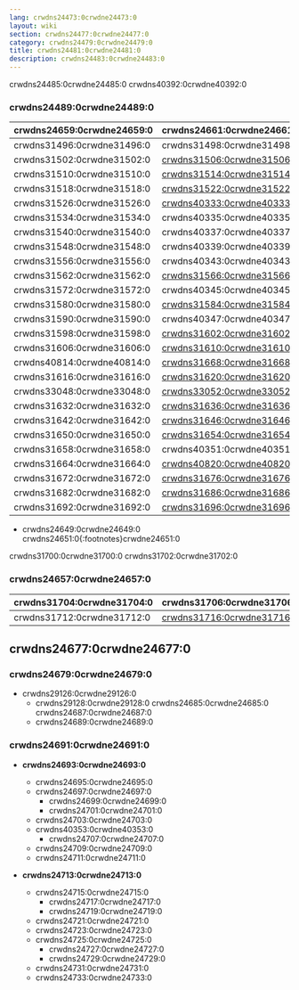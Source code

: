 ```yaml
---
lang: crwdns24473:0crwdne24473:0
layout: wiki
section: crwdns24477:0crwdne24477:0
category: crwdns24479:0crwdne24479:0
title: crwdns24481:0crwdne24481:0
description: crwdns24483:0crwdne24483:0
---
```


crwdns24485:0crwdne24485:0 crwdns40392:0crwdne40392:0

### crwdns24489:0crwdne24489:0

| crwdns24659:0crwdne24659:0 | crwdns24661:0crwdne24661:0                      | crwdns24663:0crwdne24663:0   | crwdns24665:0crwdne24665:0   |
| -------------------------- | ----------------------------------------------- | ---------------------------- | ---------------------------- |
| crwdns31496:0crwdne31496:0 | crwdns31498:0crwdne31498:0                      | `crwdns31500:0crwdne31500:0` |                              |
| crwdns31502:0crwdne31502:0 | [crwdns31506:0crwdne31506:0][stellads]          | `crwdns31508:0crwdne31508:0` |                              |
| crwdns31510:0crwdne31510:0 | [crwdns31514:0crwdne31514:0][a5200ds]           | `crwdns31516:0crwdne31516:0` |                              |
| crwdns31518:0crwdne31518:0 | [crwdns31522:0crwdne31522:0][a7800ds]           | `crwdns31524:0crwdne31524:0` |                              |
| crwdns31526:0crwdne31526:0 | [crwdns40333:0crwdne40333:0][a8ds]              | crwdns31532:0crwdne31532:0   |                              |
| crwdns31534:0crwdne31534:0 | crwdns40335:0crwdne40335:0                      | `crwdns31538:0crwdne31538:0` |                              |
| crwdns31540:0crwdne31540:0 | crwdns40337:0crwdne40337:0                      | crwdns31544:0crwdne31544:0   | crwdns31546:0crwdne31546:0   |
| crwdns31548:0crwdne31548:0 | crwdns40339:0crwdne40339:0                      | crwdns31552:0crwdne31552:0   | crwdns40341:0crwdne40341:0   |
| crwdns31556:0crwdne31556:0 | crwdns40343:0crwdne40343:0                      | `crwdns31560:0crwdne31560:0` |                              |
| crwdns31562:0crwdne31562:0 | [crwdns31566:0crwdne31566:0][gameyob]           | crwdns31568:0crwdne31568:0   | `crwdns31570:0crwdne31570:0` |
| crwdns31572:0crwdne31572:0 | crwdns40345:0crwdne40345:0                      | crwdns31576:0crwdne31576:0   | `crwdns31578:0crwdne31578:0` |
| crwdns31580:0crwdne31580:0 | [crwdns31584:0crwdne31584:0][s8ds]              | `crwdns31586:0crwdne31586:0` | `crwdns31588:0crwdne31588:0` |
| crwdns31590:0crwdne31590:0 | crwdns40347:0crwdne40347:0                      | crwdns40812:0crwdne40812:0   | crwdns40349:0crwdne40349:0   |
| crwdns31598:0crwdne31598:0 | [crwdns31602:0crwdne31602:0][nintellivision]    | `crwdns31604:0crwdne31604:0` |                              |
| crwdns31606:0crwdne31606:0 | [crwdns31610:0crwdne31610:0][s8ds]              | `crwdns31612:0crwdne31612:0` | `crwdns31614:0crwdne31614:0` |
| crwdns40814:0crwdne40814:0 | [crwdns31668:0crwdne31668:0][colecods]          | `crwdns40816:0crwdne40816:0` | crwdns31690:0crwdne31690:0   |
| crwdns31616:0crwdne31616:0 | [crwdns31620:0crwdne31620:0][ngpds]             | crwdns31622:0crwdne31622:0   | `crwdns31624:0crwdne31624:0` |
| crwdns33048:0crwdne33048:0 | [crwdns33052:0crwdne33052:0][fastvideodsplayer] | `crwdns31630:0crwdne31630:0` |                              |
| crwdns31632:0crwdne31632:0 | [crwdns31636:0crwdne31636:0][nesds]             | crwdns31638:0crwdne31638:0   | `crwdns31640:0crwdne31640:0` |
| crwdns31642:0crwdne31642:0 | [crwdns31646:0crwdne31646:0][nitrografx]        | `crwdns31648:0crwdne31648:0` |                              |
| crwdns31650:0crwdne31650:0 | [crwdns31654:0crwdne31654:0][rvidplayer]        | `crwdns31656:0crwdne31656:0` |                              |
| crwdns31658:0crwdne31658:0 | crwdns40351:0crwdne40351:0                      | `crwdns31662:0crwdne31662:0` |                              |
| crwdns31664:0crwdne31664:0 | [crwdns40820:0crwdne40820:0][colecods]          | `crwdns31670:0crwdne31670:0` |                              |
| crwdns31672:0crwdne31672:0 | [crwdns31676:0crwdne31676:0][snemulds]          | crwdns31678:0crwdne31678:0   | `crwdns31680:0crwdne31680:0` |
| crwdns31682:0crwdne31682:0 | [crwdns31686:0crwdne31686:0][nitroswan]         | crwdns31688:0crwdne31688:0   | crwdns40822:0crwdne40822:0   |
| crwdns31692:0crwdne31692:0 | [crwdns31696:0crwdne31696:0][tunavids]          | `crwdns31698:0crwdne31698:0` |                              |

- crwdns24649:0crwdne24649:0
crwdns24651:0{:footnotes}crwdne24651:0

crwdns31700:0crwdne31700:0 crwdns31702:0crwdne31702:0

### crwdns24657:0crwdne24657:0

| crwdns31704:0crwdne31704:0 | crwdns31706:0crwdne31706:0          | crwdns31708:0crwdne31708:0   | crwdns31710:0crwdne31710:0 |
| -------------------------- | ----------------------------------- | ---------------------------- | -------------------------- |
| crwdns31712:0crwdne31712:0 | [crwdns31716:0crwdne31716:0][neods] | `crwdns31718:0crwdne31718:0` | crwdns31720:0crwdne31720:0 |

## crwdns24677:0crwdne24677:0
### crwdns24679:0crwdne24679:0
- crwdns29126:0crwdne29126:0
   - crwdns29128:0crwdne29128:0 crwdns24685:0crwdne24685:0 crwdns24687:0crwdne24687:0
   - crwdns24689:0crwdne24689:0

### crwdns24691:0crwdne24691:0
- **crwdns24693:0crwdne24693:0**
   - crwdns24695:0crwdne24695:0
   - crwdns24697:0crwdne24697:0
      - crwdns24699:0crwdne24699:0
      - crwdns24701:0crwdne24701:0
   - crwdns24703:0crwdne24703:0
   - crwdns40353:0crwdne40353:0
      - crwdns24707:0crwdne24707:0
   - crwdns24709:0crwdne24709:0
   - crwdns24711:0crwdne24711:0

- **crwdns24713:0crwdne24713:0**
   - crwdns24715:0crwdne24715:0
      - crwdns24717:0crwdne24717:0
      - crwdns24719:0crwdne24719:0
   - crwdns24721:0crwdne24721:0
   - crwdns24723:0crwdne24723:0
   - crwdns24725:0crwdne24725:0
      - crwdns24727:0crwdne24727:0
      - crwdns24729:0crwdne24729:0
   - crwdns24731:0crwdne24731:0
   - crwdns24733:0crwdne24733:0


<!-- Links for tables -->
[^1]: crwdns24735:0crwdne24735:0
[^2]: crwdns24737:0crwdne24737:0
[^7]: crwdns40355:0crwdne40355:0
[^3]: crwdns40357:0crwdne40357:0
[^4]: crwdns40359:0crwdne40359:0
[^5]: crwdns40361:0crwdne40361:0
[^6]: crwdns40363:0crwdne40363:0

[a5200ds]: crwdns31512:0crwdne31512:0
[a7800ds]: crwdns31520:0crwdne31520:0
[a8ds]: crwdns40331:0crwdne40331:0
[colecods]: crwdns31666:0crwdne31666:0
[colecods]: crwdns40818:0crwdne40818:0
[fastvideodsplayer]: crwdns33050:0crwdne33050:0
[gameyob]: crwdns31564:0crwdne31564:0
[nesds]: crwdns31634:0crwdne31634:0
[ngpds]: crwdns31618:0crwdne31618:0
[nitrografx]: crwdns31644:0crwdne31644:0
[nitroswan]: crwdns31684:0crwdne31684:0
[rvidplayer]: crwdns31652:0crwdne31652:0
[s8ds]: crwdns31582:0crwdne31582:0
[s8ds]: crwdns31608:0crwdne31608:0
[snemulds]: crwdns31674:0crwdne31674:0
[stellads]: crwdns31504:0crwdne31504:0
[neods]: crwdns31714:0crwdne31714:0
[nintellivision]: crwdns31600:0crwdne31600:0
[tunavids]: crwdns31694:0crwdne31694:0
